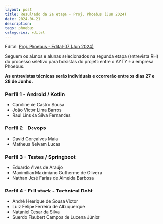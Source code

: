 ```yaml
---
layout: post
title: Resultado da 2a etapa - Proj. Phoebus (Jun 2024)
date: 2024-06-21
description: 
tags: phoebus
categories: edital
---
```


Edital: [Proj. Phoebus - Edital-07 (Jun 2024)](https://ayty.org/editais/2024-06-09-phoebus-edital/)

Seguem os alunos e alunas selecionados na segunda etapa (entrevista RH) do processo seletivo para bolsistas do projeto entre o AYTY e a empresa Phoebus.

**As entrevistas técnicas serão individuais e ocorrerão entre os dias 27 e 28 de Junho.**


### Perfil 1 - Android / Kotlin
 - Caroline de Castro Sousa
 - João Victor Lima Barros
 - Raul Lins da Silva Fernandes

### Perfil 2 - Devops
 - David Gonçalves Maia
 - Matheus Nelvam Lucas

### Perfil 3 - Testes / Springboot
 - Eduardo Alves de Araújo
 - Maximilian Maximiano Guilherme de Oliveira
 - Nathan José Farias de Almeida Barbosa
 

### Perfil 4 - Full stack - Technical Debt
 - André Henrique de Sousa Victor
 - Luiz Felipe Ferreira de Albuquerque
 - Nataniel Cesar da Silva
 - Suerdo Flaubert Campos de Lucena Júnior
